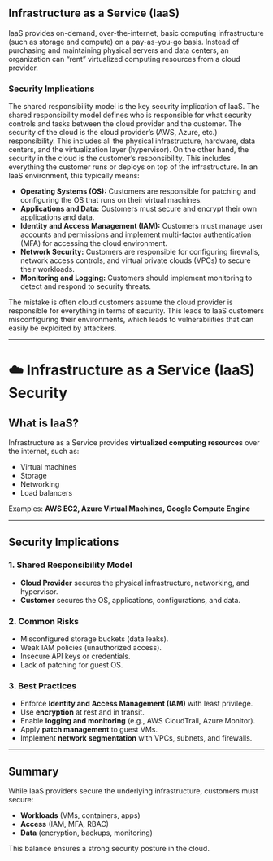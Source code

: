 ## Infrastructure as a Service (IaaS) 

IaaS provides on-demand, over-the-internet, basic computing infrastructure (such as storage and compute) on a pay-as-you-go basis. Instead of purchasing and maintaining physical servers and data centers, an organization can “rent” virtualized computing resources from a cloud provider.

### Security Implications 

The shared responsibility model is the key security implication of IaaS. The shared responsibility model defines who is responsible for what security controls and tasks between the cloud provider and the customer. The security of the cloud is the cloud provider’s (AWS, Azure, etc.) responsibility. This includes all the physical infrastructure, hardware, data centers, and the virtualization layer (hypervisor). On the other hand, the security in the cloud is the customer’s responsibility. This includes everything the customer runs or deploys on top of the infrastructure. In an IaaS environment, this typically means: 

* **Operating Systems (OS):** Customers are responsible for patching and configuring the OS that runs on their virtual machines.
* **Applications and Data:** Customers must secure and encrypt their own applications and data.
* **Identity and Access Management (IAM):** Customers must manage user accounts and permissions and implement multi-factor authentication (MFA) for accessing the cloud environment.
* **Network Security:** Customers are responsible for configuring firewalls, network access controls, and virtual private clouds (VPCs) to secure their workloads.
* **Monitoring and Logging:** Customers should implement monitoring to detect and respond to security threats.

The mistake is often cloud customers assume the cloud provider is responsible for everything in terms of security. This leads to IaaS customers misconfiguring their environments, which leads to vulnerabilities that can easily be exploited by attackers.


____________________

# ☁️ Infrastructure as a Service (IaaS) Security

## What is IaaS?
Infrastructure as a Service provides **virtualized computing resources** over the internet, such as:
- Virtual machines
- Storage
- Networking
- Load balancers

Examples: **AWS EC2, Azure Virtual Machines, Google Compute Engine**

---

## Security Implications

### 1. Shared Responsibility Model
- **Cloud Provider** secures the physical infrastructure, networking, and hypervisor.  
- **Customer** secures the OS, applications, configurations, and data.  

### 2. Common Risks
- Misconfigured storage buckets (data leaks).  
- Weak IAM policies (unauthorized access).  
- Insecure API keys or credentials.  
- Lack of patching for guest OS.  

### 3. Best Practices
- Enforce **Identity and Access Management (IAM)** with least privilege.  
- Use **encryption** at rest and in transit.  
- Enable **logging and monitoring** (e.g., AWS CloudTrail, Azure Monitor).  
- Apply **patch management** to guest VMs.  
- Implement **network segmentation** with VPCs, subnets, and firewalls.  

---

## Summary
While IaaS providers secure the underlying infrastructure, customers must secure:
- **Workloads** (VMs, containers, apps)  
- **Access** (IAM, MFA, RBAC)  
- **Data** (encryption, backups, monitoring)  

This balance ensures a strong security posture in the cloud.  
